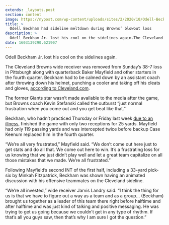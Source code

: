 ```yaml
--- 
extends: _layouts.post 
section: content 
image: https://nypost.com/wp-content/uploads/sites/2/2020/10/Odell-Beckham-loses-cool-Browns.jpg?quality=90&strip=all&w=1200 
title: > 
  Odell Beckham had sideline meltdown during Browns’ blowout loss 
description: > 
  Odell Beckham Jr. lost his cool on the sidelines again.The Cleveland Browns wide receiver was removed from Sunday’s 38-7 loss in Pittsburgh along with quarterback Baker Mayfield and other starters in the fourth quarter.Mayfield had only 119 passing yards and was intercepted twice before backup Case Keenum replaced him in the fourth quarter.“We’re all invested,” wide receiver Jarvis Landry said.If that’s all you guys saw, then that’s why I am sure I got the question.” 
date: 1603139290.621907 
--- 
```

<div><p>Odell Beckham Jr. lost his cool on the sidelines again.</p>
<p>The Cleveland Browns wide receiver was removed from Sunday&#8217;s 38-7 loss in Pittsburgh along with quarterback Baker Mayfield and other starters in the fourth quarter. Beckham had to be calmed down by an assistant coach after throwing down his helmet, punching a cooler and taking off his cleats and gloves, <a href="https://www.cleveland.com/browns/2020/10/a-frustrated-odell-beckham-jr-slams-down-his-helmet-punches-a-cooler-and-throws-off-his-cleats-late-in-38-7-loss-to-the-steelers.html" rel="noopener noreferrer" target="_blank">according to Cleveland.com</a>.</p>
<p>The former Giants star wasn&#8217;t made available to the media after the game, but Browns coach Kevin Stefanski called the outburst &#8220;just normal frustration when you come out and you get beat like that.&#8221;</p>
<p>Beckham, who hadn&#8217;t practiced Thursday or Friday last week <a href="https://nypost.com/2020/10/17/odell-beckham-jr-cleared-for-browns-return-after-covid-19-scare/">due to an illness</a>, finished the game with only two receptions for 25 yards. Mayfield had only 119 passing yards and was intercepted twice before backup Case Keenum replaced him in the fourth quarter.</p>
 
<p>&#8220;We&#8217;re all very frustrated,&#8221; Mayfield said. &#8220;We don&#8217;t come out here just to get stats and do all that. We come out here to win. It&#8217;s a frustrating loss for us knowing that we just didn&#8217;t play well and let a great team capitalize on all those mistakes that we made. We&#8217;re all frustrated.&#8221;</p>
<p>Following Mayfield&#8217;s second INT of the first half, including a 33-yard pick-six by Minkah Fitzpatrick, Beckham was shown having an animated discussion with his offensive teammates on the Cleveland sideline.</p>
<p>&#8220;We&#8217;re all invested,&#8221; wide receiver Jarvis Landry said. &#8220;I think the thing for us is that we have to figure out a way as a team and as a group&#8230; (Beckham) brought us together as a leader of this team there right before halftime and after halftime and was just kind of talking and positive messaging. He was trying to get us going because we couldn&#8217;t get in any type of rhythm. If that&#8217;s all you guys saw, then that&#8217;s why I am sure I got the question.&#8221;</p>
			</div>